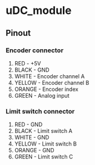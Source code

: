 # uDC_module


## Pinout

### Encoder connector
1) RED - +5V
2) BLACK - GND
3) WHITE - Encoder channel A
4) YELLOW - Encoder channel B
5) ORANGE - Encoder index
6) GREEN - Analog input

### Limit switch connector
1) RED - GND
2) BLACK - Limit switch A
3) WHITE - GND
4) YELLOW - Limit switch B
5) ORANGE - GND
6) GREEN - Limit switch C
